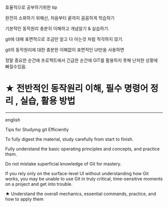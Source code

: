 효율적으로 공부하기위한 tip

완전히 소화하기 위해선, 처음부터 끝까지 꼼꼼하게 학습하기

기본적인 동작원리 충분히 이해하고 개념알기 & 실습하기.

git에 대해 표면적으로 조금만 알고 다 아는것 처럼 착각하지 않기. 

git의 동작원리에 대한 충분한 이해없이 표면적인 UI만을 사용하면 

정말 중요한 순간에 프로젝트에서 긴급한 순간에 GIT를 활용하지 못해 난처한 상황에 빠질수있음.

# ★ 전반적인 동작원리 이해, 필수 명령어 정리 , 실습, 활용 방법 

---
english

Tips for Studying git Efficiently

To fully digest the material, study carefully from start to finish.

Fully understand the basic operating principles and concepts, and practice them.

Do not mistake superficial knowledge of Git for mastery.

If you rely only on the surface-level UI without understanding how Git works, you may be unable to use Git in truly critical, time-sensitive moments on a project and get into trouble.

★ Understand the overall mechanics, essential commands, practice, and how to apply them

